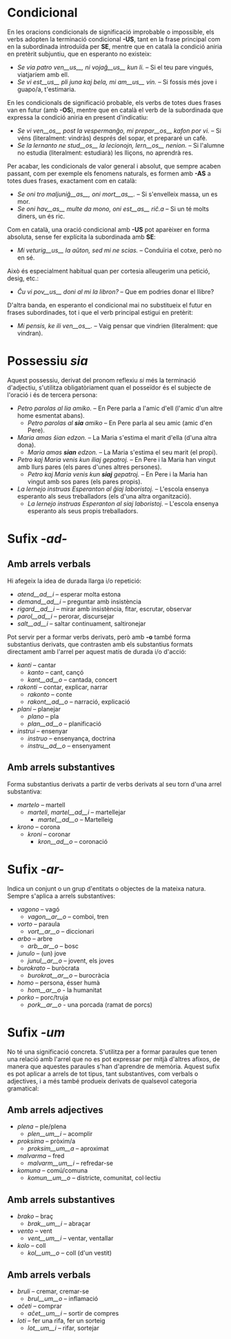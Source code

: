 # Condicional

En les oracions condicionals de significació improbable o impossible, els verbs adopten la terminació condicional  __-US__, tant en la frase principal com en la subordinada introduïda per __SE__, mentre que en català la condició aniria en pretèrit subjuntiu, que en esperanto no existeix:

- *Se via patro ven__us__, ni vojaĝ__us__ kun li.* – Si el teu pare vingués, viatjaríem amb ell.
- *Se vi est__us__ pli juna kaj bela, mi am__us__ vin.* – Si fossis més jove i guapo/a, t'estimaria.

En les condicionals de significació probable, els verbs de totes dues frases van en futur (amb __-OS__), mentre que en català el verb de la subordinada que expressa la condició aniria en present d'indicatiu:

- *Se vi ven__os__ post la vespermanĝo, mi prepar__os__ kafon por vi.* – Si véns (literalment: vindràs) després del sopar, et prepararé un cafè.
- *Se la lernanto ne stud__os__ la lecionojn, lern__os__ nenion.* – Si l'alumne no estudia (literalment: estudiarà) les lliçons, no aprendrà res.

Per acabar, les condicionals de valor general i absolut, que sempre acaben passant, com per exemple els fenomens naturals, es formen amb __-AS__ a totes dues frases, exactament com en català:

- *Se oni tro maljuniĝ__as__, oni mort__as__.* – Si s'envelleix massa, un es mor.
- *Se oni hav__as__ multe da mono, oni est__as__ riĉ.a* – Si un té molts diners, un és ric.

Com en català, una oració condicional amb __-US__ pot aparèixer en forma absoluta, sense fer explícita la subordinada amb __SE__:

- *Mi veturig__us__ la aŭton, sed mi ne scias.* – Conduïria el cotxe, però no en sé.

Això és especialment habitual quan per cortesia alleugerim una petició, desig, etc.:

- *Ĉu vi pov__us__ doni al mi la libron?* – Que em podries donar el llibre?

D'altra banda, en esperanto el condicional mai no substitueix el futur en frases subordinades, tot i que el verb principal estigui en pretèrit:

- *Mi pensis, ke ili ven__os__.*  – Vaig pensar que vindrien (literalment: que vindran).



# Possessiu *sia*

Aquest possessiu, derivat del pronom reflexiu *si* més la terminació d'adjectiu, s'utilitza obligatòriament quan el posseïdor és el subjecte de l'oració i és de tercera persona:
- *Petro parolas al lia amiko.* – En Pere parla a l'amic d'ell (l'amic d'un altre home esmentat abans).
	- *Petro parolas al __sia__ amiko* – En Pere parla al seu amic (amic d'en Pere).
- *Maria amas ŝian edzon.*  – La Maria s'estima el marit d'ella (d'una altra dona).
	- *Maria amas __sian__ edzon.*  – La Maria s'estima el seu marit (el propi).
- *Petro kaj Maria venis kun iliaj gepatroj.* – En Pere i la Maria han vingut amb llurs pares (els pares d'unes altres persones).
	- *Petro kaj Maria venis kun __siaj__ gepatroj.* – En Pere i la Maria han vingut amb sos pares (els pares propis).
- *La lernejo instruas Esperanton al ĝiaj laboristoj.* – L'escola ensenya esperanto als seus treballadors (els d'una altra organització).
	- *La lernejo instruas Esperanton al siaj laboristoj.* – L'escola ensenya esperanto als seus propis treballadors.

 
# Sufix *-ad-*

## Amb arrels verbals

Hi afegeix la idea de durada llarga i/o repetició: 
- *atend__ad__i* – esperar molta estona
- *demand__ad__i* – preguntar amb insistència
- *rigard__ad__i* – mirar amb insistència, fitar, escrutar, observar
- *parol__ad__i* – perorar, discursejar
- *salt__ad__i* – saltar continuament, saltironejar

Pot servir per a formar verbs derivats, però amb __-o__ també forma substantius derivats, que contrasten amb els substantius formats directament amb l'arrel per aquest matís de durada i/o d'acció:
- *kanti* – cantar
	- *kanto* – cant, cançó
	- *kant__ad__o* – cantada, concert
- *rakonti* – contar, explicar, narrar
	- *rakonto* – conte
	- *rakont__ad__o* – narració, explicació
- *plani* – planejar
	- *plano* – pla
	- *plan__ad__o* – planificació
- *instrui* – ensenyar
	- *instruo* – ensenyança, doctrina
	- *instru__ad__o* – ensenyament

## Amb arrels substantives

Forma substantius derivats a partir de verbs derivats al seu torn d'una arrel substantiva:

- *martelo* – martell
	- *marteli*, *martel__ad__i* – martellejar
		- *martel__ad__o* – Martelleig
- *krono* – corona
	- *kroni* – coronar
		- *kron__ad__o* – coronació

# Sufix *-ar-*

Indica un conjunt o un grup d'entitats o objectes de la mateixa natura. Sempre s'aplica a arrels substantives:

- *vagono* – vagó
	- *vagon__ar__o* – comboi, tren
- *vorto* – paraula
	- *vort__ar__o* – diccionari
- *arbo* – arbre
	- *arb__ar__o* – bosc
- *junulo* – (un) jove
	- *junul__ar__o* – jovent, els joves
- *burokrato* – buròcrata
	- *burokrat__ar__o* – burocràcia
- *homo* – persona, ésser humà
	- *hom__ar__o* - la humanitat
- *porko* – porc/truja
	- *pork__ar__o* - una porcada (ramat de porcs)

# Sufix *-um*

No té una significació concreta. S'utilitza per a formar paraules que tenen una relació amb l'arrel que no es pot expressar per mitjà d'altres afixos, de manera que aquestes paraules s'han d'aprendre de memòria. Aquest sufix es pot aplicar a arrels de tot tipus, tant substantives, com verbals o adjectives, i a més també produeix derivats de qualsevol categoria gramatical:

## Amb arrels adjectives
- *plena* – ple/plena
  -  *plen__um__i* – acomplir
- *proksima* – pròxim/a
  -  *proksim__um__a* – aproximat
- *malvarma* – fred 
	- *malvarm__um__i* – refredar-se
- *komuna* – comú/comuna
	- *komun__um__o* – districte, comunitat, col·lectiu

## Amb arrels substantives
- *brako* – braç 
	- *brak__um__i* – abraçar
- *vento* – vent
	- *vent__um__i* – ventar, ventallar
- *kolo* – coll
	- *kol__um__o* – coll (d'un vestit)

## Amb arrels verbals
- *bruli* – cremar, cremar-se
	- *brul__um__o* – inflamació
- *aĉeti* – comprar
	- *aĉet__um__i* – sortir de compres
- *loti* – fer una rifa, fer un sorteig
	- *lot__um__i* – rifar, sortejar
